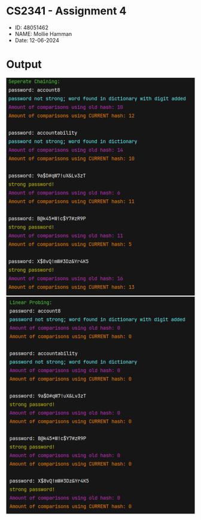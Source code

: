 # CS2341 - Assignment 4
- ID: 48051462
- NAME: Mollie Hamman
- Date: 12-06-2024

# Output
![Insertion Output](SCOutput.png)
![Insertion Output](LPOutput.png)
